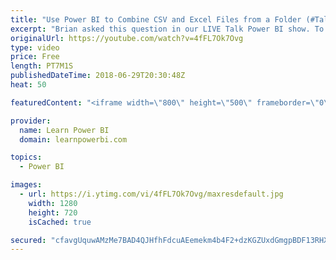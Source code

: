 ```yaml
---
title: "Use Power BI to Combine CSV and Excel Files from a Folder (#TalkPowerBI Question from Brian)"
excerpt: "Brian asked this question in our LIVE Talk Power BI show. To join the next Live show, make sure to Subscribe and click the bell 🔔 The video shows how you can combine Excel and CSV files in a folder to create a single data table. ========================================= FREE Power BI Step-by-Step Tutorial"
originalUrl: https://youtube.com/watch?v=4fFL7Ok7Ovg
type: video
price: Free
length: PT7M1S
publishedDateTime: 2018-06-29T20:30:48Z
heat: 50

featuredContent: "<iframe width=\"800\" height=\"500\" frameborder=\"0\" src=\"https://www.youtube.com/embed/4fFL7Ok7Ovg\" allow=\"accelerometer; autoplay; encrypted-media; gyroscope; picture-in-picture\" allowfullscreen></iframe>"

provider:
  name: Learn Power BI
  domain: learnpowerbi.com

topics:
  - Power BI

images:
  - url: https://i.ytimg.com/vi/4fFL7Ok7Ovg/maxresdefault.jpg
    width: 1280
    height: 720
    isCached: true

secured: "cfavgUquwAMzMe7BAD4QJHfhFdcuAEemekm4b4F2+dzKGZUxdGmgpBDF13RHXs9NT1goUdVD/3CI9FahqcarJpi1ECe+2tvBDysA30ZgkxXeEZcYFw8JIeYnjbHyb40NCwiKhQpi91Ns+1uIS9hyntjx441WLN0McKzy6g2VHH77JO+lvRZAyxjcq9Uw4Sma+uZQUbyBPNPtJwAP0E9OqYio1oGJn19vtMu+e3Bzn/uemHrsfnv22egVAyq2kLpaepUnjwpcit/VImcfUQErUsnLu9WEOhDvIOdypfoi/Pm4chbrkCmJGqfBq/gkLIculccYfkVQCj8iglXHmdMyk/a/Pw/pQ8lhD0fwoQBp8Sj62uLUpPsW64pCi4q+XaOvsG5hBT3hAA2cGHBkuXkL0PVayphKZ5EWDy+wV1IjAqE=;SDES8VSfW3gdlKva6miQnQ=="
---
```


